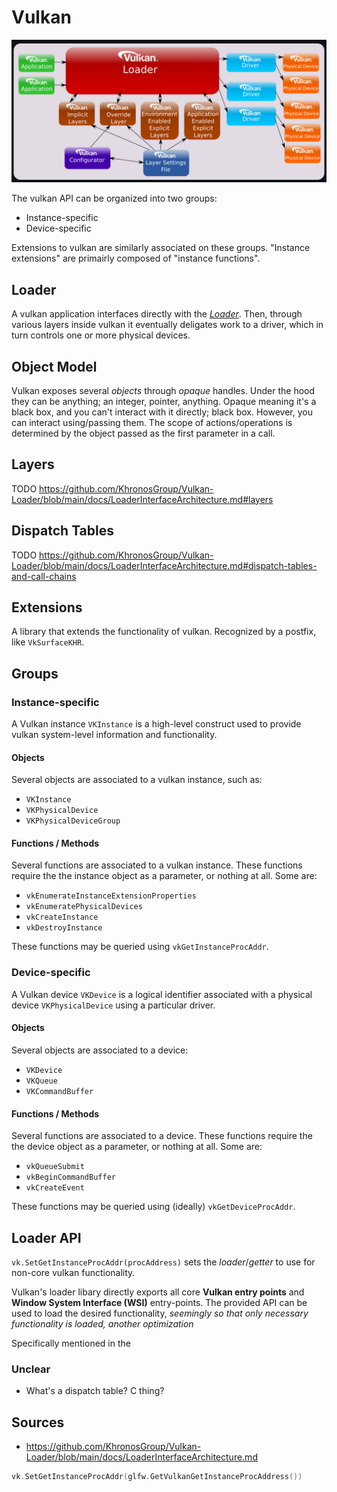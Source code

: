 # Vulkan

![](assets/vulkan-architecture.png)

The vulkan API can be organized into two groups:
- Instance-specific
- Device-specific

Extensions to vulkan are similarly associated on these groups. "Instance extensions" are primairly composed of 
"instance functions".

## Loader
A vulkan application interfaces directly with the [_Loader_](https://github.com/KhronosGroup/Vulkan-Loader/blob/main/docs/LoaderInterfaceArchitecture.md).
Then, through various layers inside vulkan it eventually deligates work to a driver, which in turn controls one
or more physical devices.

## Object Model
Vulkan exposes several _objects_ through _opaque_ handles. Under the hood they can be anything; an integer, pointer,
anything. Opaque meaning it's a black box, and you can't interact with it directly; black box. However, you can
interact using/passing them. The scope of actions/operations is determined by the object passed as the first
parameter in a call.

## Layers
TODO https://github.com/KhronosGroup/Vulkan-Loader/blob/main/docs/LoaderInterfaceArchitecture.md#layers

## Dispatch Tables
TODO https://github.com/KhronosGroup/Vulkan-Loader/blob/main/docs/LoaderInterfaceArchitecture.md#dispatch-tables-and-call-chains

## Extensions
A library that extends the functionality of vulkan. Recognized by a postfix,
like `VkSurfaceKHR`.

## Groups
### Instance-specific
A Vulkan instance `VKInstance` is a high-level construct used to provide vulkan system-level information and
functionality.

#### Objects
Several objects are associated to a vulkan instance, such as:
- `VKInstance`
- `VKPhysicalDevice`
- `VKPhysicalDeviceGroup`

#### Functions / Methods
Several functions are associated to a vulkan instance. These functions require the the instance object as a
parameter, or nothing at all. Some are:
- `vkEnumerateInstanceExtensionProperties`
- `vkEnumeratePhysicalDevices`
- `vkCreateInstance` 
- `vkDestroyInstance`

These functions may be queried using `vkGetInstanceProcAddr`.

### Device-specific
A Vulkan device `VKDevice` is a logical identifier associated with a physical device `VKPhysicalDevice` using
a particular driver.

#### Objects
Several objects are associated to a device:
- `VKDevice`
- `VKQueue`
- `VKCommandBuffer`

#### Functions / Methods
Several functions are associated to a device. These functions require the the device object as a
parameter, or nothing at all. Some are:
- `vkQueueSubmit`
- `vkBeginCommandBuffer`
- `vkCreateEvent`

These functions may be queried using (ideally) `vkGetDeviceProcAddr`. 

## Loader API
`vk.SetGetInstanceProcAddr(procAddress)` sets the _loader_/_getter_ to 
use for non-core vulkan functionality.

Vulkan's loader libary directly exports all core **Vulkan entry points**
and **Window System Interface (WSI)** entry-points. The provided API
can be used to load the desired functionality, _seemingly so that only 
necessary functionality is loaded, another optimization_

Specifically mentioned in the 

### Unclear
- What's a dispatch table? C thing?

## Sources
- https://github.com/KhronosGroup/Vulkan-Loader/blob/main/docs/LoaderInterfaceArchitecture.md

```go
vk.SetGetInstanceProcAddr(glfw.GetVulkanGetInstanceProcAddress())
```
